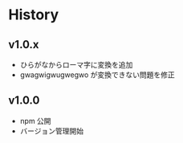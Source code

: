 # History

## v1.0.x
- ひらがなからローマ字に変換を追加
- gwagwigwugwegwo が変換できない問題を修正

## v1.0.0
- npm 公開
- バージョン管理開始
